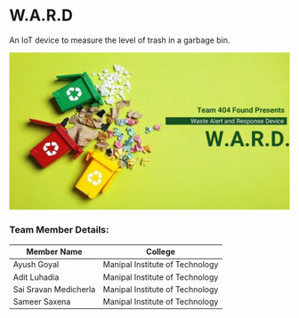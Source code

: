 # W.A.R.D
An IoT device to measure the level of trash in a garbage bin.

![](WARD.jpeg)

### Team Member Details:

|Member Name|College|
|-----------|--------|
|Ayush Goyal|Manipal Institute of Technology|
|Adit Luhadia|Manipal Institute of Technology|
|Sai Sravan Medicherla|Manipal Institute of Technology|
|Sameer Saxena|Manipal Institute of Technology|
